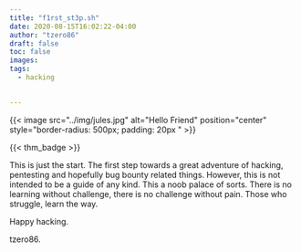 ```yaml
---
title: "f1rst_st3p.sh"
date: 2020-08-15T16:02:22-04:00
author: "tzero86"
draft: false
toc: false
images:
tags:
  - hacking

  
---
```


{{< image src="../img/jules.jpg" alt="Hello Friend" position="center" style="border-radius: 500px; padding: 20px " >}}

{{< thm_badge >}}

This is just the start. The first step towards a great adventure of hacking, pentesting and hopefully bug bounty related things. However, this is not intended to be a guide of any kind. This a noob palace of sorts. There is no learning without challenge, there is no challenge without pain. Those who struggle, learn the way.

Happy hacking.

tzero86.
